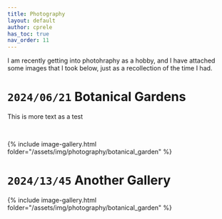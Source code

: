 ```yaml
---
title: Photography
layout: default
author: cprele
has_toc: true
nav_order: 11
---
```


I am recently getting into photohraphy as a hobby, and I have attached some images that I took below, just as a recollection of the time I had. 


# `2024/06/21` Botanical Gardens

This is more text as a test

<a href="/assets/img/photography/botanical_garden/DSC_1927.JPG" data-lightbox="Image 1" data-title="Test Caption"></a>

<a href="/assets/img/photography/botanical_garden/DSC_1927.JPG" data-lightbox="Image 1" data-title="Test Caption"><img class="example-image" src="/assets/img/photography/botanical_garden/DSC_1927.JPG" alt=""/></a>
<a href="/assets/img/photography/botanical_garden/DSC_1977.JPG" data-lightbox="Image 1" data-title="Test Caption"><img class="example-image" src="/assets/img/photography/botanical_garden/DSC_1927.JPG" alt=""/></a>

{% include image-gallery.html folder="/assets/img/photography/botanical_garden" %}


# `2024/13/45` Another Gallery

{% include image-gallery.html folder="/assets/img/photography/botanical_garden" %}


<link href="/css/lightbox.css" rel="stylesheet" />
<script type="text/javascript" src="/js/lightbox-plus-jquery.js"></script>
<script>
    lightbox.option({
      'resizeDuration': 200,
      'wrapAround': true,
      'alwaysShowNavOnTouchDevices': true,
    })
</script>